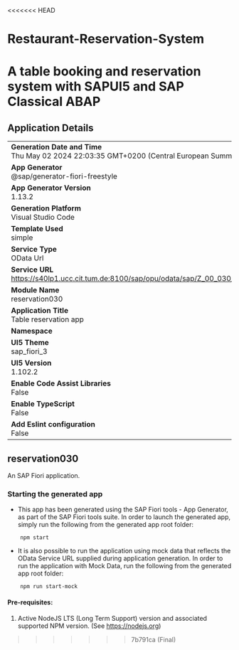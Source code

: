 <<<<<<< HEAD
# Restaurant-Reservation-System
A table booking and reservation system with SAPUI5 and SAP Classical ABAP
=======
## Application Details
|               |
| ------------- |
|**Generation Date and Time**<br>Thu May 02 2024 22:03:35 GMT+0200 (Central European Summer Time)|
|**App Generator**<br>@sap/generator-fiori-freestyle|
|**App Generator Version**<br>1.13.2|
|**Generation Platform**<br>Visual Studio Code|
|**Template Used**<br>simple|
|**Service Type**<br>OData Url|
|**Service URL**<br>https://s40lp1.ucc.cit.tum.de:8100/sap/opu/odata/sap/Z_00_030_SS24_RESERVATION_SRV
|**Module Name**<br>reservation030|
|**Application Title**<br>Table reservation app|
|**Namespace**<br>|
|**UI5 Theme**<br>sap_fiori_3|
|**UI5 Version**<br>1.102.2|
|**Enable Code Assist Libraries**<br>False|
|**Enable TypeScript**<br>False|
|**Add Eslint configuration**<br>False|

## reservation030

An SAP Fiori application.

### Starting the generated app

-   This app has been generated using the SAP Fiori tools - App Generator, as part of the SAP Fiori tools suite.  In order to launch the generated app, simply run the following from the generated app root folder:

```
    npm start
```

- It is also possible to run the application using mock data that reflects the OData Service URL supplied during application generation.  In order to run the application with Mock Data, run the following from the generated app root folder:

```
    npm run start-mock
```

#### Pre-requisites:

1. Active NodeJS LTS (Long Term Support) version and associated supported NPM version.  (See https://nodejs.org)


>>>>>>> 7b791ca (Final)

